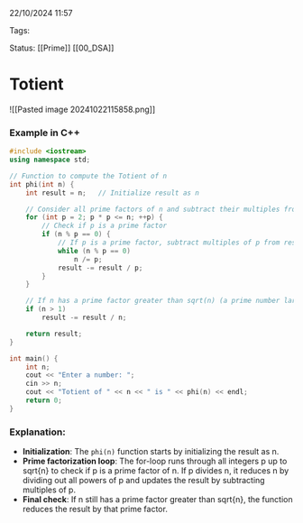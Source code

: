 22/10/2024 11:57

Tags:

Status: [[Prime]] [[00_DSA]]

# Totient

![[Pasted image 20241022115858.png]]

### Example in C++

```cpp
#include <iostream>
using namespace std;

// Function to compute the Totient of n
int phi(int n) {
    int result = n;   // Initialize result as n

    // Consider all prime factors of n and subtract their multiples from result
    for (int p = 2; p * p <= n; ++p) {
        // Check if p is a prime factor
        if (n % p == 0) {
            // If p is a prime factor, subtract multiples of p from result
            while (n % p == 0)
                n /= p;
            result -= result / p;
        }
    }

    // If n has a prime factor greater than sqrt(n) (a prime number larger than sqrt)
    if (n > 1)
        result -= result / n;

    return result;
}

int main() {
    int n;
    cout << "Enter a number: ";
    cin >> n;
    cout << "Totient of " << n << " is " << phi(n) << endl;
    return 0;
}

```
### Explanation:

- **Initialization**: The `phi(n)` function starts by initializing the result as n.
- **Prime factorization loop**: The for-loop runs through all integers p up to sqrt{n}​ to check if p is a prime factor of n. If p divides n, it reduces n by dividing out all powers of p and updates the result by subtracting multiples of p.
- **Final check**: If n still has a prime factor greater than sqrt{n}, the function reduces the result by that prime factor.